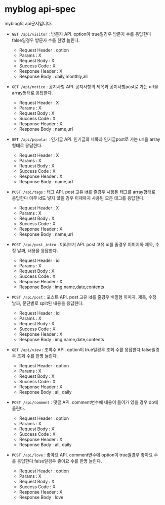 # myblog api-spec
myblog의 api문서입니다.

- `GET /api/visitor` : 방문자 API. option이 true일경우 방문자 수를 응답한다 false일경우 방문자 수를 한명 늘린다. 
  - Request Header : option
  - Params : X
  - Request Body : X
  - Success Code : X
  - Response Header : X
  - Response Body : daily,monthly,all

- `GET /api/notice` : 공지사항 API. 공지사항의 제목과 공지사항post로 가는 url을 array형태로 응답한다. 
  - Request Header : X
  - Params : X
  - Request Body : X
  - Success Code : X
  - Response Header : X
  - Response Body : name,url

- `GET /api/popular` : 인기글 API. 인기글의 제목과 인기글post로 가는 url을 array형태로 응답한다. 
  - Request Header : X
  - Params : X
  - Request Body : X
  - Success Code : X
  - Response Header : X
  - Response Body : name,url 

- `POST /api/tags` : 태그 API. post 고유 id를 줄경우 사용된 태그를 array형태로 응답한다 아무 id도 넣지 않을 경우 이제까지 사용된 모든 태그를 응답한다. 
  - Request Header : X
  - Params : X
  - Request Body : X
  - Success Code : X
  - Response Header : X
  - Response Body : name,url 

- `POST /api/post_intro` : 미리보기 API. post 고유 id를 줄경우 이미지와 제목, 수정 날짜, 내용을 응답한다. 
  - Request Header : id
  - Params : X
  - Request Body : X
  - Success Code : X
  - Response Header : X
  - Response Body : img,name,date,contents



- `POST /api/post` : 포스트 API. post 고유 id를 줄경우 배열형 이미지, 제목, 수정 날짜, 문단별로 split된 내용을 응답한다. 
  - Request Header : id
  - Params : X
  - Request Body : X
  - Success Code : X
  - Response Header : X
  - Response Body : img,name,date,contents

- `GET /api/view` : 조회수 API. option이 true일경우 조회 수를 응답한다 false일경우 조회 수를 한명 늘린다. 
  - Request Header : option
  - Params : X
  - Request Body : X
  - Success Code : X
  - Response Header : X
  - Response Body : all, daily

- `POST /api/comment` : 댓글 API. comment변수에 내용이 들어가 있을 경우 db에 올린다. 
  - Request Header : option
  - Params : X
  - Request Body : X
  - Success Code : X
  - Response Header : X
  - Response Body : all, daily

- `POST /api/love` : 좋아요 API. comment변수에 option이 true일경우 좋아요 수를 응답한다 false일경우 좋아요 수를 한명 늘린다. 
  - Request Header : option
  - Params : X
  - Request Body : X
  - Success Code : X
  - Response Header : X
  - Response Body : love